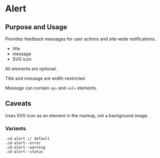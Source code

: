 # Alert

## Purpose and Usage
Provides feedback messages for user actions and site-wide notifications.

- title
- message
- SVG icon

All elements are optional.

Title and message are width-restricted.

Message can contain `<p>` and `<ul>` elements.

## Caveats
Uses SVG icon as an element in the markup, not a background image.

### Variants

```
.cd-alert // default
.cd-alert--error
.cd-alert--warning
.cd-alert--status

```
